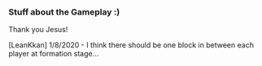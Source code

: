 ### Stuff about the Gameplay :)

Thank you Jesus!

[LeanKkan] 1/8/2020 - I think there should be one block in between each player at formation stage...
